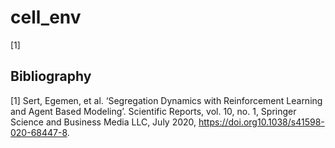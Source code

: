# cell_env
[1]



## Bibliography
[1] Sert, Egemen, et al. ‘Segregation Dynamics with Reinforcement Learning and Agent Based Modeling’. Scientific Reports, vol. 10, no. 1, Springer Science and Business Media LLC, July 2020, https://doi.org10.1038/s41598-020-68447-8.
